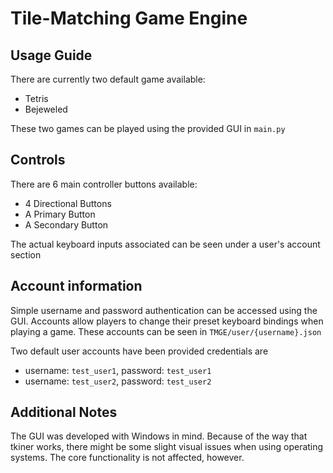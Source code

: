 # Tile-Matching Game Engine
## Usage Guide
There are currently two default game available:
- Tetris
- Bejeweled

These two games can be played using the provided GUI in `main.py`

## Controls
There are 6 main controller buttons available:
- 4 Directional Buttons
- A Primary Button
- A Secondary Button

The actual keyboard inputs associated can be seen under a 
user's account section
## Account information
Simple username and password authentication can be accessed using the GUI. 
Accounts allow players to change their preset keyboard bindings when 
playing a game. These accounts can be seen in `TMGE/user/{username}.json`

Two default user accounts have been provided credentials are
- username: `test_user1`, password: `test_user1`
- username: `test_user2`, password: `test_user2`

## Additional Notes
The GUI was developed with Windows in mind. Because of the way that 
tkiner works, there might be some slight visual issues when using operating
systems. The core functionality is not affected, however. 
